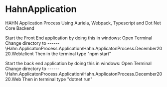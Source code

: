 # HahnApplication
HAHN Application Process Using Auriela, Webpack, Typescript and Dot Net Core Backend

Start the Front End application by doing this in windows: 
Open Terminal
Change directory to ------\Hahn.ApplicatonProcess.Application\Hahn.ApplicatonProcess.December2020.Web\client
Then in the terminal type "npm start"

Start the back end application by doing this in windows: 
Open Terminal
Change directory to ------\Hahn.ApplicatonProcess.Application\Hahn.ApplicatonProcess.December2020.Web
Then in terminal type  "dotnet run"
